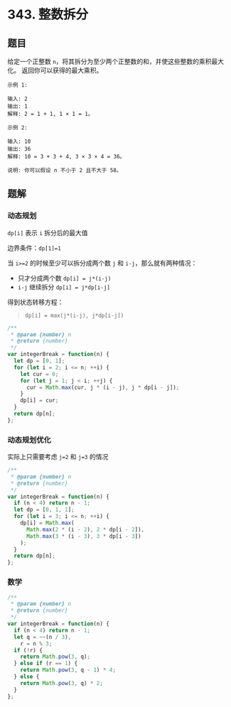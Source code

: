 # 343. 整数拆分

## 题目

给定一个正整数 `n`，将其拆分为至少两个正整数的和，并使这些整数的乘积最大化。 返回你可以获得的最大乘积。

```auto
示例 1:

输入: 2
输出: 1
解释: 2 = 1 + 1, 1 × 1 = 1。

示例 2:

输入: 10
输出: 36
解释: 10 = 3 + 3 + 4, 3 × 3 × 4 = 36。

说明: 你可以假设 n 不小于 2 且不大于 58。
```

## 题解

### 动态规划

`dp[i]` 表示 `i` 拆分后的最大值

边界条件：`dp[1]=1`

当 `i>=2` 的时候至少可以拆分成两个数 `j` 和 `i-j`，那么就有两种情况：

- 只才分成两个数 `dp[i] = j*(i-j)`
- `i-j` 继续拆分 `dp[i] = j*dp[i-j]`

得到状态转移方程：

> `dp[i] = max(j*(i-j), j*dp[i-j])`

```JavaScript
/**
 * @param {number} n
 * @return {number}
 */
var integerBreak = function(n) {
  let dp = [0, 1];
  for (let i = 2; i <= n; ++i) {
    let cur = 0;
    for (let j = 1; j < i; ++j) {
      cur = Math.max(cur, j * (i - j), j * dp[i - j]);
    }
    dp[i] = cur;
  }
  return dp[n];
};

```

### 动态规划优化

实际上只需要考虑 `j=2` 和 `j=3` 的情况

```JavaScript
/**
 * @param {number} n
 * @return {number}
 */
var integerBreak = function(n) {
  if (n < 4) return n - 1;
  let dp = [0, 1, 1];
  for (let i = 3; i <= n; ++i) {
    dp[i] = Math.max(
      Math.max(2 * (i - 2), 2 * dp[i - 2]),
      Math.max(3 * (i - 3), 3 * dp[i - 3])
    );
  }
  return dp[n];
};

```

### 数学

```JavaScript
/**
 * @param {number} n
 * @return {number}
 */
var integerBreak = function(n) {
  if (n < 4) return n - 1;
  let q = ~~(n / 3),
    r = n % 3;
  if (!r) {
    return Math.pow(3, q);
  } else if (r == 1) {
    return Math.pow(3, q - 1) * 4;
  } else {
    return Math.pow(3, q) * 2;
  }
};

```
